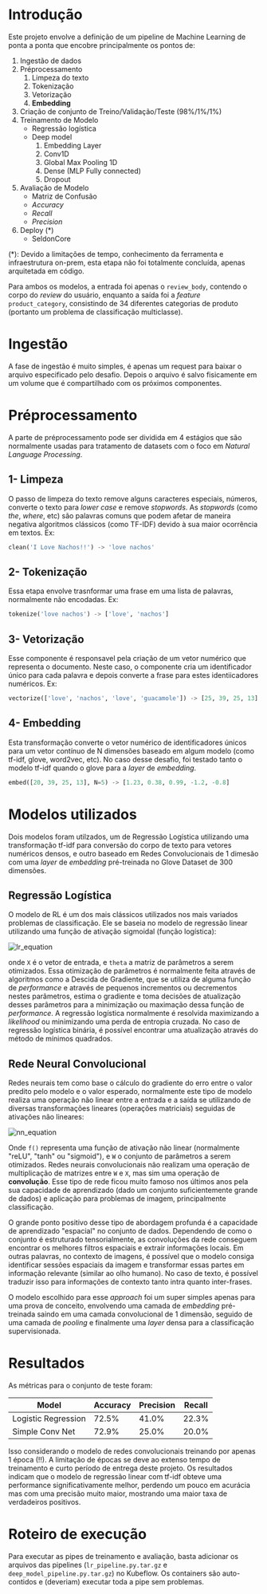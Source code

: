 # Introdução

Este projeto envolve a definição de um pipeline de Machine Learning de ponta a ponta que encobre principalmente os pontos de:

1. Ingestão de dados
2. Préprocessamento
    1. Limpeza do texto
    2. Tokenização
    3. Vetorização
    4. __Embedding__
3. Criação de conjunto de Treino/Validação/Teste (98%/1%/1%)
4. Treinamento de Modelo
    - Regressão logística
    - Deep model
        1. Embedding Layer
        2. Conv1D
        3. Global Max Pooling 1D
        4. Dense (MLP Fully connected)
        5. Dropout
5. Avaliação de Modelo
    - Matriz de Confusão
    - _Accuracy_
    - _Recall_
    - _Precision_
6. Deploy (\*)
    - SeldonCore

(\*): Devido a limitações de tempo, conhecimento da ferramenta e infraestrutura on-prem, esta etapa não foi totalmente concluída, apenas arquitetada em código.

Para ambos os modelos, a entrada foi apenas o `review_body`, contendo o corpo do _review_ do usuário, enquanto a saída foi a _feature_ `product_category`, consistindo de 34 diferentes categorias de produto (portanto um problema de classificação multiclasse).

# Ingestão
A fase de ingestão é muito simples, é apenas um request para baixar o arquivo especificado pelo desafio. Depois o arquivo é salvo fisicamente em um volume que é compartilhado com os próximos componentes.

# Préprocessamento
A parte de préprocessamento pode ser dividida em 4 estágios que são normalmente usadas para tratamento de datasets com o foco em _Natural Language Processing_. 
## 1- Limpeza
O passo de limpeza do texto remove alguns caracteres especiais, números, converte o texto para _lower case_ e remove _stopwords_. As _stopwords_ (como _the_, _where_, etc) são palavras comuns que podem afetar de maneira negativa algoritmos clássicos (como TF-IDF) devido à sua maior ocorrência em textos. Ex:

```python
clean('I Love Nachos!!') -> 'love nachos'
```

## 2- Tokenização
Essa etapa envolve trasnformar uma frase em uma lista de palavras, normalmente não encodadas. Ex:

```python
tokenize('love nachos') -> ['love', 'nachos']
```

## 3- Vetorização
Esse componente é responsavel pela criação de um vetor numérico que representa o documento. Neste caso, o componente cria um identificador único para cada palavra e depois converte a frase para estes identiicadores numéricos. Ex:

```python
vectorize(['love', 'nachos', 'love', 'guacamole']) -> [25, 39, 25, 13]
```

## 4- Embedding
Esta transformação converte o vetor numérico de identificadores únicos para um vetor contínuo de N dimensões baseado em algum modelo (como tf-idf, glove, word2vec, etc). No caso desse desafio, foi testado tanto o modelo tf-idf quando o glove para a _layer_ de _embedding_.

```python
embed([20, 39, 25, 13], N=5) -> [1.23, 0.38, 0.99, -1.2, -0.8]
```

# Modelos utilizados

Dois modelos foram utilzados, um de Regressão Logística utilizando uma transformação tf-idf para conversão do corpo de texto para vetores numéricos densos, e outro baseado em Redes Convolucionais de 1 dimesão com uma _layer_ de _embedding_ pré-treinada no Glove Dataset de 300 dimensões.

## Regressão Logística
O modelo de RL é um dos mais clássicos utilizados nos mais variados problemas de classificação. Ele se baseia no modelo de regressão linear utilizando uma função de ativação sigmoidal (função logística):

![lr_equation](https://i.imgur.com/WCMbEHR.png)

onde `X` é o vetor de entrada, e `theta` a matriz de parâmetros a serem otimizados. Essa otimização de parâmetros é normalmente feita através de algoritmos como a Descida de Gradiente, que se utiliza de alguma função de _performance_ e através de pequenos incrementos ou decrementos nestes parâmetros, estima o gradiente e toma decisões de atualização desses parâmetros para a minimização ou maximação dessa função de _performance_. 
A regressão logística normalmente é resolvida maximizando a _likelihood_ ou minimizando uma perda de entropia cruzada. No caso de regressão logística binária, é possível encontrar uma atualização através do método de mínimos quadrados.

## Rede Neural Convolucional
Redes neurais tem como base o cálculo do gradiente do erro entre o valor predito pelo modelo e o valor esperado, normalmente este tipo de modelo realiza uma operação não linear entre a entrada e a saída se utilizando de diversas transformações lineares (operações matriciais) seguidas de ativações não lineares:

![nn_equation](https://i.imgur.com/QddojK3.png)

Onde `f()` representa uma função de ativação não linear (normalmente "reLU", "tanh" ou "sigmoid"), e `W` o conjunto de parâmetros a serem otimizados. Redes neurais convolucionais não realizam uma operação de multiplicação de matrizes entre `W` e `X`, mas sim uma operação de **convolução**. Esse tipo de rede ficou muito famoso nos últimos anos pela sua capacidade de aprendizado (dado um conjunto suficientemente grande de dados) e aplicação para problemas de imagem, principalmente classificação.

O grande ponto positivo desse tipo de abordagem profunda é a capacidade de aprendizado "espacial" no conjunto de dados. Dependendo de como o conjunto é estruturado tensorialmente, as convoluções da rede conseguem encontrar os melhores filtros espaciais e extrair informações locais. Em outras palavras, no contexto de imagens, é possível que o modelo consiga identificar sessões espaciais da imagem e transformar essas partes em informação relevante (similar ao olho humano). No caso de texto, é possível traduzir isso para informações de contexto tanto intra quanto inter-frases.

O modelo escolhido para esse *approach* foi um super simples apenas para uma prova de conceito, envolvendo uma camada de *embedding* pré-treinada saindo em uma camada convolucional de 1 dimensão, seguido de uma camada de *pooling* e finalmente uma *layer* densa para a classificação supervisionada.

# Resultados

As métricas para o conjunto de teste foram:

| Model               | Accuracy | Precision | Recall |
|---------------------|----------|-----------|--------|
| Logistic Regression | 72.5%    | 41.0%     | 22.3%  |
| Simple Conv Net     | 72.9%    | 25.0%     | 20.0%  |

Isso considerando o modelo de redes convolucionais treinando por apenas 1 época (!!). A limitação de épocas se deve ao extenso tempo de treinamento e curto período de entrega deste projeto. Os resultados indicam que o modelo de regressão linear com tf-idf obteve uma performance significativamente melhor, perdendo um pouco em acurácia mas com uma precisão muito maior, mostrando uma maior taxa de verdadeiros positivos.

# Roteiro de execução
Para executar as pipes de treinamento e avaliação, basta adicionar os arquivos das pipelines (`lr_pipeline.py.tar.gz` e `deep_model_pipeline.py.tar.gz`) no Kubeflow. Os containers são auto-contidos e (deveriam) executar toda a pipe sem problemas.